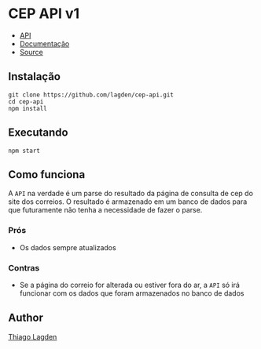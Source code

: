 CEP API v1
==========

 - [API](http://api-cep.herokuapp.com/)
 - [Documentação](http://docs.cepapiv1.apiary.io/)
 - [Source](https://github.com/lagden/cep-api)

## Instalação

    git clone https://github.com/lagden/cep-api.git
    cd cep-api
    npm install

## Executando

    npm start

## Como funciona

A `API` na verdade é um parse do resultado da página de consulta de cep do site dos correios. O resultado é armazenado em um banco de dados para que futuramente não tenha a necessidade de fazer o parse.

### Prós

- Os dados sempre atualizados

### Contras

- Se a página do correio for alterada ou estiver fora do ar, a `API` só irá funcionar com os dados que foram armazenados no banco de dados

## Author

[Thiago Lagden](http://lagden.in)
